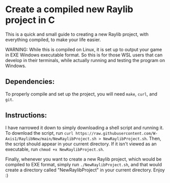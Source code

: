 # Create a compiled new Raylib project in C
This is a quick and small guide to creating a new Raylib project, with everything compiled, to make your life easier.

WARNING: While this is compiled on Linux, it is set up to output your game in EXE Windows executable format. So this is for those WSL users that can develop in their
terminals, while actually running and testing the program on Windows.

## Dependencies:
To properly compile and set up the project, you will need `make`, `curl`, and `git`.

## Instructions:
I have narrowed it down to simply downloading a shell script and running it.
To download the script, run `curl https://raw.githubusercontent.com/W-Axis1/RaylibNew/main/NewRaylibProject.sh > NewRaylibProject.sh`.
Then, the script should appear in your current directory. If it isn't viewed as an executable, run `chmod +x NewRaylibProject.sh`.

Finally, whenever you want to create a new Raylib project, which would be compiled to EXE format, simply run `./NewRaylibProject.sh`, and that would create a directory called "NewRaylibProject" in your current directory. Enjoy :)

